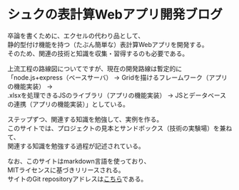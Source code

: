 # シュクの表計算Webアプリ開発ブログ

卒論を書くために、エクセルの代わり品として、  
静的型付け機能を持つ（たぶん簡単な）表計算Webアプリを開発する。  
そのため、関連の技術と知識を収集・習得するのも必要である。

上流工程の路線図についてですが、現在の開発路線は暫定的に  
「node.js+express（ベースサーバ） -> Gridを描けるフレームワーク（アプリの機能実装） ->  
.xlsxを処理できるJSのライブラリ（アプリの機能実装） -> JSとデータベースの連携（アプリの機能実装）」としている。

ステップずつ、関連する知識を勉強して、実例を作る。  
このサイトでは、プロジェクトの見本とサンドボックス（技術の実験場）を兼ねて、  
関連する知識を勉強する過程が記述されている。

なお、このサイトはmarkdown言語を使っており、  
MITライセンスに基づきリリースされる。  
サイトのGit repositoryアドレスは[こちら][]である。


[こちら]: https://github.com/Tanukium/hsemi "hsemi"